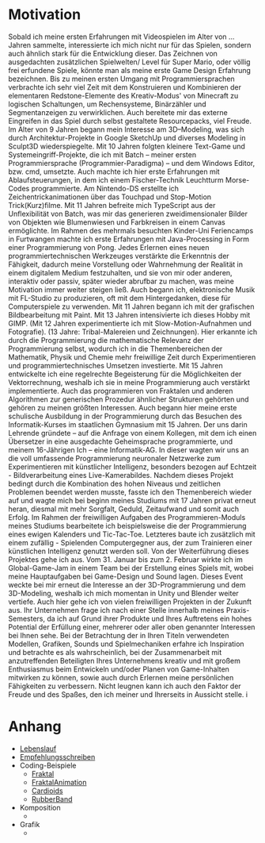 # Motivation
Sobald ich meine ersten Erfahrungen mit Videospielen im Alter von … Jahren sammelte, interessierte ich mich nicht nur für das Spielen, sondern auch ähnlich stark für die Entwicklung dieser. Das Zeichnen von ausgedachten zusätzlichen Spielwelten/ Level für Super Mario, oder völlig frei erfundene Spiele, könnte man als meine erste Game Design Erfahrung bezeichnen. Bis zu meinen ersten Umgang mit Programmiersprachen verbrachte ich sehr viel Zeit mit dem Konstruieren und Kombinieren der elementaren Redstone-Elemente des Kreativ-Modus' von Minecraft zu logischen Schaltungen, um Rechensysteme, Binärzähler und Segmentanzeigen zu verwirklichen. Auch bereitete mir das externe Eingreifen in das Spiel durch selbst gestaltete Resourcepacks, viel Freude. Im Alter von 9 Jahren begann mein Interesse am 3D–Modeling, was sich durch Architektur-Projekte in Google SketchUp und diverses Modeling in Sculpt3D wiederspiegelte. Mit 10 Jahren folgten kleinere Text-Game und Systemeingriff-Projekte, die ich mit Batch – meiner ersten Programmiersprache (Programmier-Paradigma) – und dem Windows Editor, bzw. cmd, umsetzte. Auch machte ich hier erste Erfahrungen mit Ablaufsteuerungen, in dem ich einem Fischer-Technik Leuchtturm Morse-Codes programmierte. Am Nintendo-DS erstellte ich Zeichentrickanimationen über das Touchpad und Stop-Motion Trick(Kurz)filme. Mit 11 Jahren befreite mich TypeScript aus der Unflexibilität von Batch, was mir das generieren zweidimensionaler Bilder von Objekten wie Blumenwiesen und Farbkreisen in einem Canvas ermöglichte. Im Rahmen des mehrmals besuchten Kinder-Uni Feriencamps in Furtwangen machte ich erste Erfahrungen mit Java-Processing in Form einer Programmierung von Pong. Jedes Erlernen eines neuen programmiertechnischen Werkzeuges verstärkte die Erkenntnis der Fähigkeit, dadurch meine Vorstellung oder Wahrnehmung der Realität in einem digitalem Medium festzuhalten, und sie von mir oder anderen, interaktiv oder passiv, später wieder abrufbar zu machen, was meine Motivation immer weiter steigen ließ. Auch begann ich, elektronische Musik mit FL-Studio zu produzieren, oft mit dem Hintergedanken, diese für Computerspiele zu verwenden. Mit 11 Jahren begann ich mit der grafischen Bildbearbeitung mit Paint. Mit 13 Jahren intensivierte ich dieses Hobby mit GIMP. (Mit 12 Jahren experimentierte ich mit Slow-Motion-Aufnahmen und Fotografie). (13 Jahre: Tribal-Malereien und Zeichnungen). Hier erkannte ich durch die Programmierung die mathematische Relevanz der Programmierung selbst, wodurch ich in die Themenbereichen der Mathematik, Physik und Chemie mehr freiwillige Zeit durch Experimentieren und programmiertechnisches Umsetzen investierte. Mit 15 Jahren entwickelte ich eine regelrechte Begeisterung für die Möglichkeiten der Vektorrechnung, weshalb ich sie in meine Programmierung auch verstärkt implementierte. Auch das programmieren von Fraktalen und anderen Algorithmen zur generischen Prozedur ähnlicher Strukturen gehörten und gehören zu meinen größten Interessen. Auch begann hier meine erste schulische Ausbildung in der Programmierung durch das Besuchen des Informatik-Kurses im staatlichen Gymnasium mit 15 Jahren. Der uns darin Lehrende gründete – auf die Anfrage von einem Kollegen, mit dem ich einen Übersetzer in eine ausgedachte Geheimsprache programmierte, und meinem 16-Jährigen Ich – eine Informatik-AG. In dieser wagten wir uns an die voll umfassende Programmierung neuronaler Netzwerke zum Experimentieren mit künstlicher Intelligenz, besonders bezogen auf Echtzeit - Bildverarbeitung eines Live-Kamerabildes. Nachdem dieses Projekt bedingt durch die Kombination des hohen Niveaus und zeitlichen Problemen beendet werden musste, fasste ich den Themenbereich wieder auf und wagte mich bei beginn meines Studiums mit 17 Jahren privat erneut heran, diesmal mit mehr Sorgfalt, Geduld, Zeitaufwand und somit auch Erfolg. Im Rahmen der freiwilligen Aufgaben des Programmieren-Moduls meines Studiums bearbeitete ich beispielsweise die der Programmierung eines ewigen Kalenders und Tic-Tac-Toe. Letzteres baute ich zusätzlich mit einem zufällig - Spielenden Computergegner aus, der zum Trainieren einer künstlichen Intelligenz genutzt werden soll. Von der Weiterführung dieses Projektes gehe ich aus. Vom 31. Januar bis zum 2. Februar wirkte ich im Global-Game-Jam in einem Team bei der Erstellung eines Spiels mit, wobei meine Hauptaufgaben bei Game-Design und Sound lagen. Dieses Event weckte bei mir erneut die Interesse an der 3D-Programmierung und dem 3D-Modeling, weshalb ich mich momentan in Unity und Blender weiter vertiefe. Auch hier gehe ich von vielen freiwilligen Projekten in der Zukunft aus.
Ihr Unternehmen frage ich nach einer Stelle innerhalb meines Praxis-Semesters, da ich auf Grund ihrer Produkte und Ihres Auftretens ein hohes Potential der Erfüllung einer, mehrerer oder aller oben genannter Interessen bei Ihnen sehe. Bei der Betrachtung der in Ihren Titeln verwendeten Modellen, Grafiken, Sounds und Spielmechaniken erfahre ich Inspiration und betrachte es als wahrscheinlich, bei der Zusammenarbeit mit anzutreffenden Beteiligten Ihres Unternehmens kreativ und mit großem Enthusiasmus beim Entwickeln und/oder Planen von Game-Inhalten mitwirken zu können, sowie auch durch Erlernen meine persönlichen Fähigkeiten zu verbessern. Nicht leugnen kann ich auch den Faktor der Freude und des Spaßes, den ich meiner und Ihrerseits in Aussicht stelle.
i

# Anhang
- [Lebenslauf](Lebenslauf.md)
- [Empfehlungsschreiben](EmpfehlungCalvinDellOro.pdf)
- Coding-Beispiele
  - [Fraktal](Code/Fraktal/start.html)  
  - [FraktalAnimation](Code/FraktalAnimation/start.html)  
  - [Cardioids](Code/Cardioids/start.html)  
  - [RubberBand](Code/RubberBand/start.html)
- Komposition
  - []()
- Grafik
  - []()
